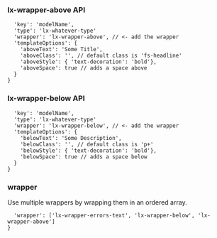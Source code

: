 ### lx-wrapper-above API

```{
  'key': 'modelName',
  'type': 'lx-whatever-type'
  'wrapper': 'lx-wrapper-above', // <- add the wrapper
  'templateOptions': {
    'aboveText': 'Some Title',
    'aboveClass': '', // default class is 'fs-headline'
    'aboveStyle': { 'text-decoration': 'bold'},
    'aboveSpace': true // adds a space above
  }
}
```

### lx-wrapper-below API
```{
  'key': 'modelName',
  'type': 'lx-whatever-type'
  'wrapper': 'lx-wrapper-below', // <- add the wrapper
  'templateOptions': {
    'belowText': 'Some Description',
    'belowClass': '', // default class is 'p+'
    'belowStyle': { 'text-decoration': 'bold'},
    'belowSpace': true // adds a space below
  }
}
```

### wrapper
Use multiple wrappers by wrapping them in an ordered array.
```{
  'wrapper': ['lx-wrapper-errors-text', 'lx-wrapper-below', 'lx-wrapper-above']
}
```
